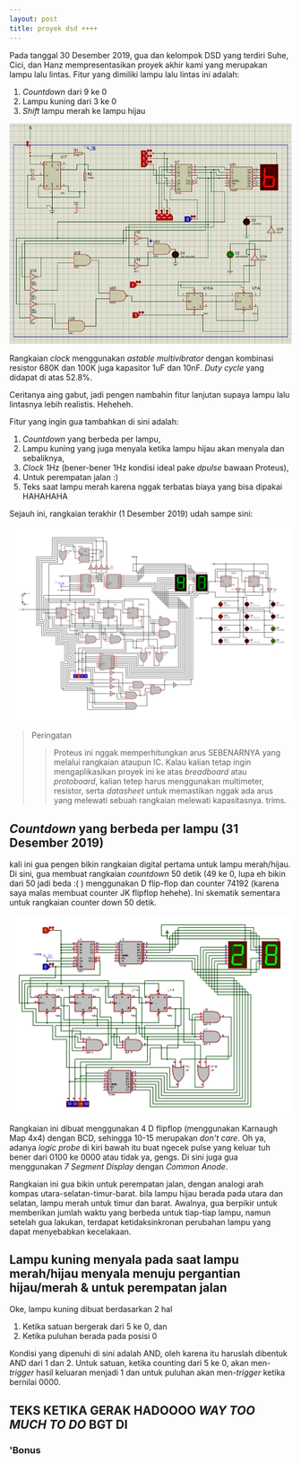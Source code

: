 ```yaml
---
layout: post
title: proyek dsd ++++
---
```


Pada tanggal 30 Desember 2019, gua dan kelompok DSD yang terdiri Suhe, Cici, dan Hanz mempresentasikan proyek akhir kami yang merupakan lampu lalu lintas. Fitur yang dimiliki lampu lalu lintas ini adalah:

1. _Countdown_ dari 9 ke 0
2. Lampu kuning dari 3 ke 0
3. _Shift_ lampu merah ke lampu hijau

![rangkaian](/images/rangkaian.jpg "Rangkaian DSD")

Rangkaian _clock_ menggunakan _astable multivibrator_ dengan kombinasi resistor 680K dan 100K juga kapasitor 1uF dan 10nF. _Duty cycle_ yang didapat di atas 52.8%.

Ceritanya aing gabut, jadi pengen nambahin fitur lanjutan supaya lampu lalu lintasnya lebih realistis. Heheheh.

Fitur yang ingin gua tambahkan di sini adalah:

1. _Countdown_ yang berbeda per lampu,
2. Lampu kuning yang juga menyala ketika lampu hijau akan menyala dan sebaliknya,
3. _Clock_ 1Hz (bener-bener 1Hz kondisi ideal pake _dpulse_ bawaan Proteus),
4. Untuk perempatan jalan :)
5. Teks saat lampu merah karena nggak terbatas biaya yang bisa dipakai HAHAHAHA 

Sejauh ini, rangkaian terakhir (1 Desember 2019) udah sampe sini:

![rangkaian full](/images/11111.jpg "anjinggg mantep jg")

> Peringatan
>> Proteus ini nggak memperhitungkan arus SEBENARNYA yang melalui rangkaian ataupun IC. Kalau kalian tetap ingin mengaplikasikan proyek ini ke atas _breadboard_ atau _protoboard_, kalian tetep harus menggunakan multimeter, resistor, serta _datasheet_ untuk memastikan nggak ada arus yang melewati sebuah rangkaian melewati kapasitasnya. trims.

## _Countdown_ yang berbeda per lampu (31 Desember 2019)

kali ini gua pengen bikin rangkaian digital pertama untuk lampu merah/hijau. Di sini, gua membuat rangkaian _countdown_ 50 detik (49 ke 0, lupa eh bikin dari 50 jadi beda :( ) menggunakan D flip-flop dan counter 74192 (karena saya malas membuat counter JK flipflop hehehe). Ini skematik sementara untuk rangkaian counter down 50 detik.

![rangkaian lampu hijau/merah](/images/oklol.jpg "kalo gua nulis ini kalian baca ga ya? harus hover mouse dulu woi")

Rangkaian ini dibuat menggunakan 4 D flipflop (menggunakan Karnaugh Map 4x4) dengan BCD, sehingga 10-15 merupakan _don't care_. Oh ya, adanya _logic probe_ di kiri bawah itu buat ngecek pulse yang keluar tuh bener dari 0100 ke 0000 atau tidak ya, gengs. Di sini juga gua menggunakan _7 Segment Display_ dengan _Common Anode_.

Rangkaian ini gua bikin untuk perempatan jalan, dengan analogi arah kompas utara-selatan-timur-barat. bila lampu hijau berada pada utara dan selatan, lampu merah untuk timur dan barat. Awalnya, gua berpikir untuk memberikan jumlah waktu yang berbeda untuk tiap-tiap lampu, namun setelah gua lakukan, terdapat ketidaksinkronan perubahan lampu yang dapat menyebabkan kecelakaan.

## Lampu kuning menyala pada saat lampu merah/hijau menyala menuju pergantian hijau/merah & untuk perempatan jalan

Oke, lampu kuning dibuat berdasarkan 2 hal

1. Ketika satuan bergerak dari 5 ke 0, dan
2. Ketika puluhan berada pada posisi 0

Kondisi yang dipenuhi di sini adalah AND, oleh karena itu haruslah dibentuk AND dari 1 dan 2. Untuk satuan, ketika counting dari 5 ke 0, akan men-_trigger_ hasil keluaran menjadi 1 dan untuk puluhan akan men-_trigger_ ketika bernilai 0000.

## TEKS KETIKA GERAK HADOOOO _WAY TOO MUCH TO DO_ BGT DI
### 'Bonus


